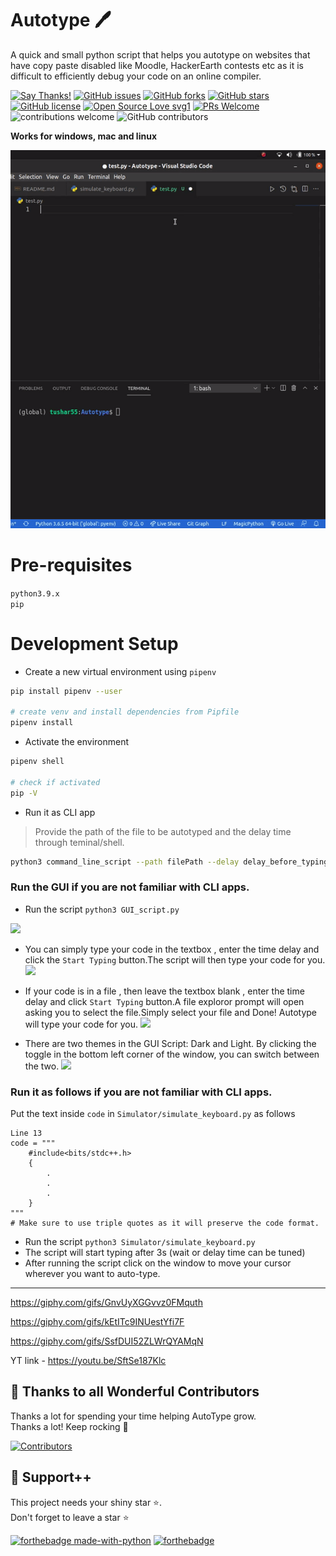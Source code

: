 # Autotype 🖊

A quick and small python script that helps you autotype on websites that have copy paste disabled like Moodle, HackerEarth contests etc as it is difficult to efficiently debug your code on an online compiler.

[![Say Thanks!](https://img.shields.io/badge/Say%20Thanks-!-1EAEDB.svg)](https://saythanks.io/to/codingid6)
[![GitHub issues](https://img.shields.io/github/issues/tushar5526/Autotype)](https://github.com/tushar5526/Autotype/issues)
[![GitHub forks](https://img.shields.io/github/forks/tushar5526/Autotype)](https://github.com/tushar5526/Autotype/network)
[![GitHub stars](https://img.shields.io/github/stars/tushar5526/Autotype)](https://github.com/tushar5526/Autotype/stargazers)
[![GitHub license](https://img.shields.io/github/license/tushar5526/Autotype)](https://github.com/tushar5526/Autotype/blob/main/LICENSE)
[![Open Source Love svg1](https://badges.frapsoft.com/os/v1/open-source.svg?v=103)](https://github.com/ellerbrock/open-source-badges/) [![PRs Welcome](https://img.shields.io/badge/PRs-welcome-brightgreen.svg?style=flat-square)](http://makeapullrequest.com) ![contributions welcome](https://img.shields.io/static/v1.svg?label=Contributions&message=Welcome&color=0059b3&style=flat-square) ![GitHub contributors](https://img.shields.io/github/contributors-anon/tushar5526/Autotype) 
<br>

**Works for windows, mac and linux**

<img src="./demo.gif?raw=true">

# Pre-requisites
`python3.9.x`   
`pip`

# Development Setup
- Create a new virtual environment using `pipenv`
```bash
pip install pipenv --user

# create venv and install dependencies from Pipfile
pipenv install
```
- Activate the environment
```bash
pipenv shell

# check if activated
pip -V
```

- Run it as CLI app

> Provide the path of the file to be autotyped and the delay time through teminal/shell.

```bash
python3 command_line_script --path filePath --delay delay_before_typing
```


### Run the GUI if you are not familiar with CLI apps.

- Run the script `python3 GUI_script.py`
<img src="demo_image/demo_script_gui.png">

- You can simply type your code in the textbox , enter the time delay and click the `Start Typing` button.The script will then type your code for you.
![](https://github.com/RyanWalker277/Autotype/blob/main/demo_image/type_code.gif)

- If your code is in a file , then leave the textbox blank , enter the time delay and click `Start Typing` button.A file exploror prompt will open asking you to select the file.Simply select your file and Done! Autotype will type your code for you.
![](https://github.com/RyanWalker277/Autotype/blob/main/demo_image/open_file.gif)

- There are two themes in the GUI Script: Dark and Light. By clicking the toggle in the bottom left corner of the window, you can switch between the two.
![](https://github.com/RyanWalker277/Autotype/blob/main/demo_image/themes.gif)

### Run it as follows if you are not familiar with CLI apps.
Put the text inside `code` in `Simulator/simulate_keyboard.py` as follows

```
Line 13
code = """
    #include<bits/stdc++.h>
    {
        .
        .
        .
    }
"""
# Make sure to use triple quotes as it will preserve the code format.
```
- Run the script `python3 Simulator/simulate_keyboard.py`
- The script will start typing after 3s (wait or delay time can be tuned)
- After running the script click on the window to move your cursor wherever you want to auto-type.
<hr>




https://giphy.com/gifs/GnvUyXGGvvz0FMquth

https://giphy.com/gifs/kEtITc9INUestYfi7F

https://giphy.com/gifs/SsfDUI52ZLWrQYAMqN

YT link - https://youtu.be/SftSe187Klc

## 💪 Thanks to all Wonderful Contributors

Thanks a lot for spending your time helping AutoType grow.   
Thanks a lot! Keep rocking 🍻

[![Contributors](https://contrib.rocks/image?repo=tushar5526/Autotype)](https://github.com/tushar5526/Autotype/graphs/contributors)

## 🙏 Support++

This project needs your shiny star ⭐.   
Don't forget to leave a star ⭐️

[![forthebadge made-with-python](http://ForTheBadge.com/images/badges/made-with-python.svg)](https://www.python.org/)  [![forthebadge](https://forthebadge.com/images/badges/built-with-love.svg)](https://forthebadge.com)




